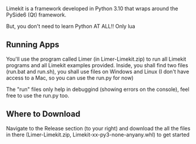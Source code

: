 Limekit is a framework developed in Python 3.10 that wraps around the PySide6 (Qt) framework.

But, you don't need to learn Python AT ALL!! Only lua

## Running Apps

You'll use the program called Limer (in Limer-Limekit.zip) to run all Limekit programs and all Limekit examples provided. Inside, you shall find two files (run.bat and run.sh),
you shall use files on Windows and Linux (I don't have access to a Mac, so you can use the run.py for now)

The "run" files only help in debuggind (showing errors on the console), feel free to use the run.py too.

## Where to Download

Navigate to the Release section (to your right) and download the all the files in there (Limer-Limekit.zip, Limekit-xx-py3-none-anyany.whl) to get started
